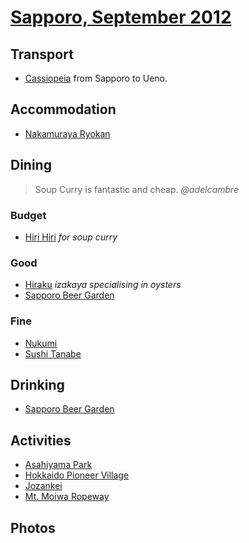 # [Sapporo, September 2012](http://en.wikipedia.org/wiki/Sapporo)

## Transport

* [Cassiopeia](http://en.wikipedia.org/wiki/Cassiopeia_\(train\)) from Sapporo to Ueno.

## Accommodation

* [Nakamuraya Ryokan](http://www.nakamura-ya.com/english.html)

## Dining

> Soup Curry is fantastic and cheap. _@adelcambre_

### Budget

* [Hiri Hiri](http://hirihiri.jp/top.html) _for soup curry_

### Good

* [Hiraku](http://www.k2.dion.ne.jp/~hiraku/index.html) _izakaya specialising in oysters_
* [Sapporo Beer Garden](http://www.sapporo-bier-garten.jp/foreign/english.php)

### Fine

* [Nukumi](http://r.gnavi.co.jp/h203501/lang/en/)
* [Sushi Tanabe](http://sushi-tanabe.com)

## Drinking

* [Sapporo Beer Garden](http://www.sapporo-bier-garten.jp/foreign/english.php)

## Activities

* [Asahiyama Park](http://www.welcome.city.sapporo.jp/english/sites/asahiyama.html)
* [Hokkaido Pioneer Village](http://www.kaitaku.or.jp/info/info.htm)
* [Jozankei](http://jozankei.jp/en/)
* [Mt. Moiwa Ropeway](http://sapporo-dc.co.jp/eng/moiwa/index.html)

## Photos

